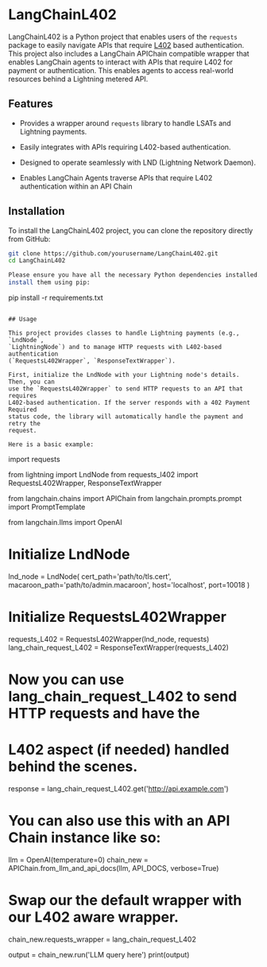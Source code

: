 # LangChainL402

LangChainL402 is a Python project that enables users of the `requests` package
to easily navigate APIs that require
[L402](https://docs.lightning.engineering/the-lightning-network/l402) based
authentication. This project also includes a LangChain APIChain compatible
wrapper that enables LangChain agents to interact with APIs that require L402
for payment or authentication. This enables agents to access real-world
resources behind a Lightning metered API.


## Features
- Provides a wrapper around `requests` library to handle LSATs and Lightning
  payments.

- Easily integrates with APIs requiring L402-based authentication.

- Designed to operate seamlessly with LND (Lightning Network Daemon).

- Enables LangChain Agents traverse APIs that require L402 authentication
  within an API Chain


## Installation

To install the LangChainL402 project, you can clone the repository directly
from GitHub:

```bash
git clone https://github.com/yourusername/LangChainL402.git
cd LangChainL402

Please ensure you have all the necessary Python dependencies installed. You can
install them using pip:
```
pip install -r requirements.txt
```

## Usage

This project provides classes to handle Lightning payments (e.g., `LndNode`,
`LightningNode`) and to manage HTTP requests with L402-based authentication
(`RequestsL402Wrapper`, `ResponseTextWrapper`).

First, initialize the LndNode with your Lightning node's details. Then, you can
use the `RequestsL402Wrapper` to send HTTP requests to an API that requires
L402-based authentication. If the server responds with a 402 Payment Required
status code, the library will automatically handle the payment and retry the
request.

Here is a basic example:
```
import requests

from lightning import LndNode
from requests_l402 import RequestsL402Wrapper, ResponseTextWrapper

from langchain.chains import APIChain
from langchain.prompts.prompt import PromptTemplate

from langchain.llms import OpenAI

# Initialize LndNode
lnd_node = LndNode(
    cert_path='path/to/tls.cert',
    macaroon_path='path/to/admin.macaroon',
    host='localhost',
    port=10018
)

# Initialize RequestsL402Wrapper
requests_L402 = RequestsL402Wrapper(lnd_node, requests)
lang_chain_request_L402 = ResponseTextWrapper(requests_L402)

# Now you can use lang_chain_request_L402 to send HTTP requests and have the
# L402 aspect (if needed) handled behind the scenes.
response = lang_chain_request_L402.get('http://api.example.com')

# You can also use this with an API Chain instance like so:
llm = OpenAI(temperature=0)
chain_new = APIChain.from_llm_and_api_docs(llm, API_DOCS, verbose=True)

# Swap our the default wrapper with our L402 aware wrapper.
chain_new.requests_wrapper = lang_chain_request_L402

output = chain_new.run('LLM query here')
print(output)
```
